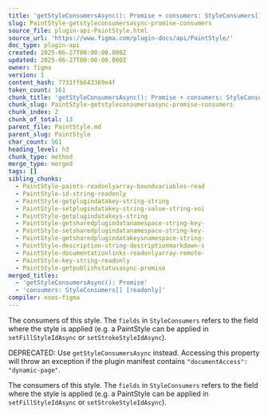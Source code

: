 ```yaml
---
title: 'getStyleConsumersAsync(): Promise + consumers: StyleConsumers[] [readonly]'
slug: PaintStyle-getstyleconsumersasync-promise-consumers
source_file: plugin-api-PaintStyle.html
source_url: 'https://www.figma.com/plugin-docs/api/PaintStyle/'
doc_type: plugin-api
created: 2025-06-27T00:00:00.000Z
updated: 2025-06-27T00:00:00.000Z
owner: figma
version: 1
content_hash: 7731ffb643369e4f
token_count: 161
chunk_title: 'getStyleConsumersAsync(): Promise + consumers: StyleConsumers[] [readonly]'
chunk_slug: PaintStyle-getstyleconsumersasync-promise-consumers
chunk_index: 2
chunk_of_total: 13
parent_file: PaintStyle.md
parent_slug: PaintStyle
char_count: 561
heading_level: h3
chunk_type: method
merge_type: merged
tags: []
sibling_chunks:
  - PaintStyle-paints-readonlyarray-boundvariables-read
  - PaintStyle-id-string-readonly
  - PaintStyle-getplugindatakey-string-string
  - PaintStyle-setplugindatakey-string-value-string-voi
  - PaintStyle-getplugindatakeys-string
  - PaintStyle-getsharedplugindatanamespace-string-key-
  - PaintStyle-setsharedplugindatanamespace-string-key-
  - PaintStyle-getsharedplugindatakeysnamespace-string-
  - PaintStyle-description-string-descriptionmarkdown-s
  - PaintStyle-documentationlinks-readonlyarray-remote-
  - PaintStyle-key-string-readonly
  - PaintStyle-getpublishstatusasync-promise
merged_titles:
  - 'getStyleConsumersAsync(): Promise'
  - 'consumers: StyleConsumers[] [readonly]'
compiler: noos-figma
---
```


The consumers of this style. The `fields` in `StyleConsumers` refers to the field where the style is applied (e.g. a PaintStyle can be applied in `setFillStyleIdAsync` or `setStrokeStyleIdAsync`).

DEPRECATED: Use `getStyleConsumersAsync` instead. Accessing this property will throw an exception if the plugin manifest contains `"documentAccess": "dynamic-page"`.

The consumers of this style. The `fields` in `StyleConsumers` refers to the field where the style is applied (e.g. a PaintStyle can be applied in `setFillStyleIdAsync` or `setStrokeStyleIdAsync`).

